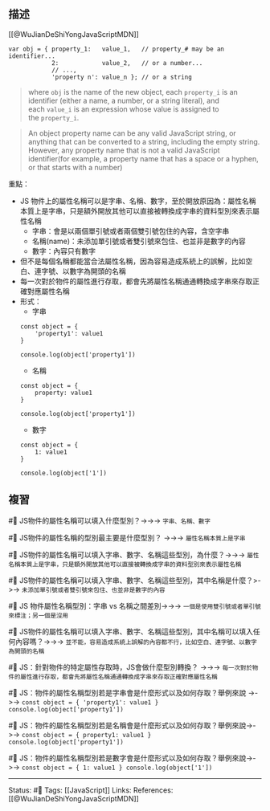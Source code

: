 ## 描述
[[@WuJianDeShiYongJavaScriptMDN]]

```
var obj = { property_1:   value_1,   // property_# may be an identifier...
            2:            value_2,   // or a number...
            // ...,
            'property n': value_n }; // or a string
```

> where `obj` is the name of the new object, each `property_i` is an identifier (either a name, a number, or a string literal), and each `value_i` is an expression whose value is assigned to the `property_i`.



> An object property name can be any valid JavaScript string, or anything that can be converted to a string, including the empty string. However, any property name that is not a valid JavaScript identifier(for example, a property name that has a space or a hyphen, or that starts with a number)

重點：
- JS 物件上的屬性名稱可以是字串、名稱、數字，至於開放原因為：屬性名稱本質上是字串，只是額外開放其他可以直接被轉換成字串的資料型別來表示屬性名稱
	- 字串：會是以兩個單引號或者兩個雙引號包住的內容，含空字串
	- 名稱(name)：未添加單引號或者雙引號來包住、也並非是數字的內容
	- 數字：內容只有數字
- 但不是每個名稱都能當合法屬性名稱，因為容易造成系統上的誤解，比如空白、連字號、以數字為開頭的名稱
- 每一次對於物件的屬性進行存取，都會先將屬性名稱通通轉換成字串來存取正確對應屬性名稱
- 形式：
	- 字串
	```
	const object = {
		'property1': value1
	}
	
	console.log(object['property1'])
	```
	- 名稱
	```
	const object = {
		property: value1
	}
	
	console.log(object['property1'])
	```
	- 數字
	```
	const object = {
		1: value1
	}
	
	console.log(object['1'])
	```
## 複習

#🧠 JS物件的屬性名稱可以填入什麼型別？->->-> `字串、名稱、數字`
<!--SR:!2022-12-13,28,250-->

#🧠 JS物件的屬性名稱的型別最主要是什麼型別？ ->->-> `屬性名稱本質上是字串`
<!--SR:!2022-12-13,28,250-->

#🧠 JS物件的屬性名稱可以填入字串、數字、名稱這些型別，為什麼？->->-> `屬性名稱本質上是字串，只是額外開放其他可以直接被轉換成字串的資料型別來表示屬性名稱`
<!--SR:!2023-02-10,64,250-->

#🧠 JS物件的屬性名稱可以填入字串、數字、名稱這些型別，其中名稱是什麼？>->-> `未添加單引號或者雙引號來包住、也並非是數字的內容`

#🧠 JS 物件屬性名稱型別：字串 vs 名稱之間差別->->-> `一個是使用雙引號或者單引號來標注；另一個是沒用`
<!--SR:!2022-12-13,28,250-->


#🧠  JS物件的屬性名稱可以填入字串、數字、名稱這些型別，其中名稱可以填入任何內容嗎？->->-> `並不能，容易造成系統上誤解的內容都不行，比如空白、連字號、以數字為開頭的名稱`
<!--SR:!2022-12-13,28,250-->


#🧠 JS：針對物件的特定屬性存取時，JS會做什麼型別轉換？ ->->-> `每一次對於物件的屬性進行存取，都會先將屬性名稱通通轉換成字串來存取正確對應屬性名稱`
<!--SR:!2023-01-31,57,250-->

#🧠 JS：物件的屬性名稱型別若是字串會是什麼形式以及如何存取？舉例來說 ->->-> `const object = { 'property1': value1 } console.log(object['property1'])`
<!--SR:!2023-02-15,67,250-->

#🧠 JS：物件的屬性名稱型別若是名稱會是什麼形式以及如何存取？舉例來說->->-> `const object = { property1: value1 } console.log(object['property1'])`
<!--SR:!2022-12-12,27,250-->

#🧠 JS：物件的屬性名稱型別若是數字會是什麼形式以及如何存取？舉例來說->->-> `const object = { 1: value1 } console.log(object['1'])`
<!--SR:!2023-02-06,60,250-->


---
Status: #🌱 
Tags:
[[JavaScript]]
Links:
References:
[[@WuJianDeShiYongJavaScriptMDN]]